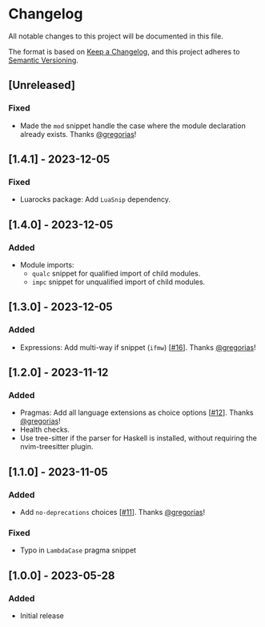 <!-- markdownlint-disable -->
# Changelog

All notable changes to this project will be documented in this file.

The format is based on [Keep a Changelog](https://keepachangelog.com/en/1.0.0/),
and this project adheres to [Semantic Versioning](https://semver.org/spec/v2.0.0.html).

## [Unreleased]

### Fixed

- Made the `mod` snippet handle the case where the module declaration already
  exists.
  Thanks [@gregorias](https://github.com/gregorias)!

## [1.4.1] - 2023-12-05

### Fixed

- Luarocks package: Add `LuaSnip` dependency.

## [1.4.0] - 2023-12-05

### Added

- Module imports:
  - `qualc` snippet for qualified import of child modules.
  - `impc` snippet for unqualified import of child modules.

## [1.3.0] - 2023-12-05

### Added

- Expressions: Add multi-way if snippet (`ifmw`) [[#16](https://github.com/mrcjkb/haskell-snippets.nvim/pull/16)].
  Thanks [@gregorias](https://github.com/gregorias)!

## [1.2.0] - 2023-11-12

### Added

- Pragmas: Add all language extensions as choice options [[#12](https://github.com/mrcjkb/haskell-snippets.nvim/pull/12#event-10934080925)].
  Thanks [@gregorias](https://github.com/gregorias)!
- Health checks.
- Use tree-sitter if the parser for Haskell is installed,
  without requiring the nvim-treesitter plugin.

## [1.1.0] - 2023-11-05

### Added

- Add `no-deprecations` choices [[#11](https://github.com/mrcjkb/haskell-snippets.nvim/pull/11)].
  Thanks [@gregorias](https://github.com/gregorias)!

### Fixed

- Typo in `LambdaCase` pragma snippet

## [1.0.0] - 2023-05-28

### Added

- Initial release
